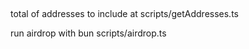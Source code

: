 ## 

### 
total of addresses to include at scripts/getAddresses.ts


run airdrop with bun scripts/airdrop.ts
